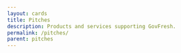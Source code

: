 ```yaml
---
layout: cards
title: Pitches
description: Products and services supporting GovFresh.
permalink: /pitches/
parent: pitches
---
```

